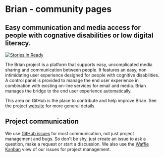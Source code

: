 # Brian - community pages

## Easy communication and media access for people with cognative disabilities or low digital literacy.

[![Stories in Ready](https://badge.waffle.io/OpenDirective/brian.png?label=ready&title=Ready)](https://waffle.io/OpenDirective/brian)


The Brian project is a platform that supports easy, uncomplicated media sharing and communication between people. It features an easy, non intimidating user experience designed for people with cognitive disabilities. A control panel is provided to manage the end user experience in combination with existing on-line services for email and media. Brian manages the bridge to the end user experience automatically.

This area on GitHub is the place to contribute and help improve Brian. See the project [website](http://opendirective.github.io/brian) for more general details. 

## Project communication

We use [GitHub issues](https://github.com/OpenDirective/brian/issues) for most communication, not just project management and bugs. So don't be shy, just create an issue to ask a question, make a request or start a discussion. We also use the [Waffle Kanban](https://waffle.io/OpenDirective/brian) view of our issues for project management.
